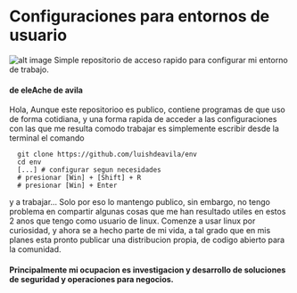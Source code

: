 # Configuraciones para entornos de usuario
![alt image](techman.jpg)
Simple repositorio de acceso rapido para configurar mi entorno de trabajo.

#### de eleAche de avila
Hola, Aunque este repositorioo es publico, contiene programas de que uso de forma cotidiana, y una forma rapida de acceder a las configuraciones con las que me resulta comodo trabajar es simplemente escribir desde la terminal el comando
```
  git clone https://github.com/luishdeavila/env
  cd env
  [...] # configurar segun necesidades
  # presionar [Win] + [Shift] + R
  # presionar [Win] + Enter
```
y a trabajar...
Solo por eso lo mantengo publico, sin embargo, no tengo problema en compartir algunas cosas que me han resultado utiles en estos 2 anos que tengo como usuario de linux.
Comenze a usar linux por curiosidad, y ahora se a hecho parte de mi vida, a tal grado que en mis planes esta pronto publicar una distribucion propia, de codigo abierto para la comunidad.
#### Principalmente mi ocupacion es investigacion y desarrollo de soluciones de seguridad y operaciones para negocios.
